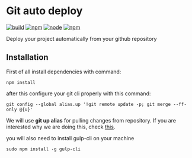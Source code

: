 # Git auto deploy

[![build](https://img.shields.io/badge/build-passing-brightgreen.svg)]()
[![npm](https://img.shields.io/badge/npm-3.8.9-blue.svg)]()
[![node](https://img.shields.io/badge/node-6.2.0-yellow.svg)]()
[![npm](https://img.shields.io/npm/l/express.svg)](https://github.com/NikaBuligini/git-auto-deploy/blob/master/LICENSE)

Deploy your project automatically from your github repository

## Installation

First of all install dependencies with command:

```{engine='sh'}
npm install
```

after this configure your git cli properly with this command:

```{engine='sh'}
git config --global alias.up '!git remote update -p; git merge --ff-only @{u}'
```

We will use **git up alias** for pulling changes from repository. If you are interested why we are doing this, check [this](http://stackoverflow.com/questions/15316601/in-what-cases-could-git-pull-be-harmful/15316602#15316602).

you will also need to install gulp-cli on your machine

```{engine='sh'}
sudo npm install -g gulp-cli
```
